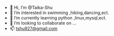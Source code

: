 - 👋 Hi, I’m @Taika-Shu
- 👀 I’m interested in swimming ,hiking,dancing,ect.
- 🌱 I’m currently learning python ,linux,mysql,ect.
- 💞️ I’m looking to collaborate on ...
- 📫 tshu927@gmail.com

<!---
Taika-Shu/Taika-Shu is a ✨ special ✨ repository because its `README.md` (this file) appears on your GitHub profile.
You can click the Preview link to take a look at your changes.
--->
